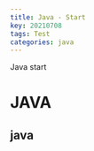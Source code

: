 ```yaml
---
title: Java - Start
key: 20210708
tags: Test
categories: java
---
```


Java start

# JAVA

## java

